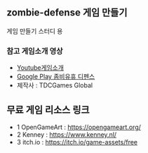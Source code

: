 ## zombie-defense 게임 만들기

게임 만들기 스터디 용 


### 참고 게임소개 영상

- [Youtube게임소개](https://youtu.be/_G-loAXmpnI)
- [Google Play 좀비유휴 디펜스](https://play.google.com/store/apps/details?id=tdcgame.zombie.idle.defense)
- 제작사 : TDCGames Global


무료 게임 리소스 링크
---
- 1 OpenGameArt : https://opengameart.org/
- 2 Kenney : https://www.kenney.nl/
- 3 itch.io : https://itch.io/game-assets/free
